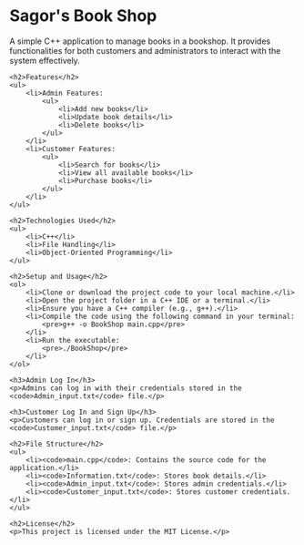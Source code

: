 <!DOCTYPE html>
<html>
<head>
    <title>README - Sagor's Book Shop</title>
</head>
<body>
    <h1>Sagor's Book Shop</h1>
    <p>A simple C++ application to manage books in a bookshop. It provides functionalities for both customers and administrators to interact with the system effectively.</p>

    <h2>Features</h2>
    <ul>
        <li>Admin Features:
            <ul>
                <li>Add new books</li>
                <li>Update book details</li>
                <li>Delete books</li>
            </ul>
        </li>
        <li>Customer Features:
            <ul>
                <li>Search for books</li>
                <li>View all available books</li>
                <li>Purchase books</li>
            </ul>
        </li>
    </ul>

    <h2>Technologies Used</h2>
    <ul>
        <li>C++</li>
        <li>File Handling</li>
        <li>Object-Oriented Programming</li>
    </ul>

    <h2>Setup and Usage</h2>
    <ol>
        <li>Clone or download the project code to your local machine.</li>
        <li>Open the project folder in a C++ IDE or a terminal.</li>
        <li>Ensure you have a C++ compiler (e.g., g++).</li>
        <li>Compile the code using the following command in your terminal:
            <pre>g++ -o BookShop main.cpp</pre>
        </li>
        <li>Run the executable:
            <pre>./BookShop</pre>
        </li>
    </ol>

    <h3>Admin Log In</h3>
    <p>Admins can log in with their credentials stored in the <code>Admin_input.txt</code> file.</p>

    <h3>Customer Log In and Sign Up</h3>
    <p>Customers can log in or sign up. Credentials are stored in the <code>Customer_input.txt</code> file.</p>

    <h2>File Structure</h2>
    <ul>
        <li><code>main.cpp</code>: Contains the source code for the application.</li>
        <li><code>Information.txt</code>: Stores book details.</li>
        <li><code>Admin_input.txt</code>: Stores admin credentials.</li>
        <li><code>Customer_input.txt</code>: Stores customer credentials.</li>
    </ul>

    <h2>License</h2>
    <p>This project is licensed under the MIT License.</p>
</body>
</html>
